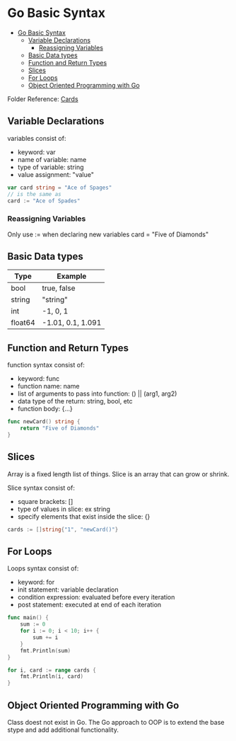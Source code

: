 # Go Basic Syntax

- [Go Basic Syntax](#go-basic-syntax)
	- [Variable Declarations](#variable-declarations)
		- [Reassigning Variables](#reassigning-variables)
	- [Basic Data types](#basic-data-types)
	- [Function and Return Types](#function-and-return-types)
	- [Slices](#slices)
	- [For Loops](#for-loops)
	- [Object Oriented Programming with Go](#object-oriented-programming-with-go)

Folder Reference: [Cards](../cards/main.go)

## Variable Declarations

variables consist of:

- keyword: var
- name of variable: name
- type of variable: string
- value assignment: "value"

```go
var card string = "Ace of Spages"
// is the same as
card := "Ace of Spades"
```

### Reassigning Variables

Only use := when declaring new variables
card = "Five of Diamonds"

## Basic Data types

| Type    | Example           |
| ------- | ----------------- |
| bool    | true, false       |
| string  | "string"          |
| int     | -1, 0, 1          |
| float64 | -1.01, 0.1, 1.091 |

## Function and Return Types

function syntax consist of:

- keyword: func
- function name: name
- list of arguments to pass into function: () || (arg1, arg2)
- data type of the return: string, bool, etc
- function body: {...}

```go
func newCard() string {
	return "Five of Diamonds"
}
```

## Slices

Array is a fixed length list of things. Slice is an array that can grow or shrink.

Slice syntax consist of:

- square brackets: []
- type of values in slice: ex string
- specify elements that exist inside the slice: {}

```go
cards := []string{"1", "newCard()"}
```

## For Loops

Loops syntax consist of:

- keyword: for
- init statement: variable declaration
- condition expression: evaluated before every iteration
- post statement: executed at end of each iteration

```go
func main() {
	sum := 0
	for i := 0; i < 10; i++ {
		sum += i
	}
	fmt.Println(sum)
}

for i, card := range cards {
	fmt.Println(i, card)
}
```

## Object Oriented Programming with Go

Class doest not exist in Go. The Go approach to OOP is to extend the base stype and add additional functionality.
